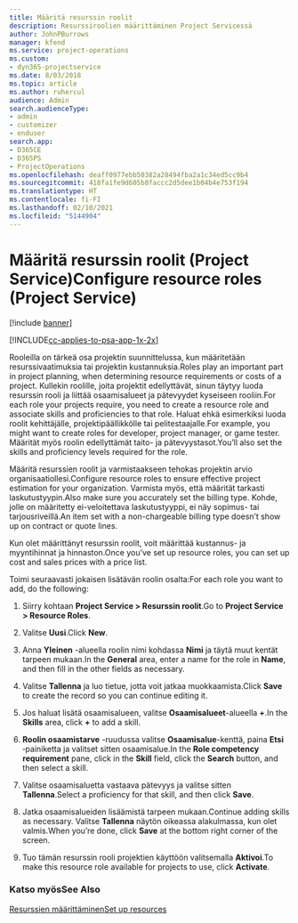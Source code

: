 ```yaml
---
title: Määritä resurssin roolit
description: Resurssiroolien määrittäminen Project Servicessä
author: JohnPBurrows
manager: kfend
ms.service: project-operations
ms.custom:
- dyn365-projectservice
ms.date: 8/03/2018
ms.topic: article
ms.author: ruhercul
audience: Admin
search.audienceType:
- admin
- customizer
- enduser
search.app:
- D365CE
- D365PS
- ProjectOperations
ms.openlocfilehash: deaff0977ebb50382a28494fba2a1c34ed5cc9b4
ms.sourcegitcommit: 418fa1fe9d605b8faccc2d5dee1b04b4e753f194
ms.translationtype: HT
ms.contentlocale: fi-FI
ms.lasthandoff: 02/10/2021
ms.locfileid: "5144904"
---
```

# <a name="configure-resource-roles-project-service"></a><span data-ttu-id="5f314-103">Määritä resurssin roolit (Project Service)</span><span class="sxs-lookup"><span data-stu-id="5f314-103">Configure resource roles (Project Service)</span></span>

[!include [banner](../includes/psa-now-project-operations.md)]

[!INCLUDE[cc-applies-to-psa-app-1x-2x](../includes/cc-applies-to-psa-app-1x-2x.md)]

<span data-ttu-id="5f314-104">Rooleilla on tärkeä osa projektin suunnittelussa, kun määritetään resurssivaatimuksia tai projektin kustannuksia.</span><span class="sxs-lookup"><span data-stu-id="5f314-104">Roles play an important part in project planning, when determining resource requirements or costs of a project.</span></span> <span data-ttu-id="5f314-105">Kullekin roolille, joita projektit edellyttävät, sinun täytyy luoda resurssin rooli ja liittää osaamisalueet ja pätevyydet kyseiseen rooliin.</span><span class="sxs-lookup"><span data-stu-id="5f314-105">For each role your projects require, you need to create a resource role and associate skills and proficiencies to that role.</span></span> <span data-ttu-id="5f314-106">Haluat ehkä esimerkiksi luoda roolit kehittäjälle, projektipäällikkölle tai pelitestaajalle.</span><span class="sxs-lookup"><span data-stu-id="5f314-106">For example, you might want to create roles for developer, project manager, or game tester.</span></span> <span data-ttu-id="5f314-107">Määrität myös roolin edellyttämät taito- ja pätevyystasot.</span><span class="sxs-lookup"><span data-stu-id="5f314-107">You’ll also set the skills and proficiency levels required for the role.</span></span>  
  
 <span data-ttu-id="5f314-108">Määritä resurssien roolit ja varmistaakseen tehokas projektin arvio organisaatiollesi.</span><span class="sxs-lookup"><span data-stu-id="5f314-108">Configure resource roles to ensure effective project estimation for your organization.</span></span>  <span data-ttu-id="5f314-109">Varmista myös, että määrität tarkasti laskutustyypin.</span><span class="sxs-lookup"><span data-stu-id="5f314-109">Also make sure you accurately set the billing type.</span></span> <span data-ttu-id="5f314-110">Kohde, jolle on määritetty ei-veloitettava laskutustyyppi, ei näy sopimus- tai tarjousriveillä.</span><span class="sxs-lookup"><span data-stu-id="5f314-110">An item set with a non-chargeable billing type doesn’t show up on contract or quote lines.</span></span>  
  
 <span data-ttu-id="5f314-111">Kun olet määrittänyt resurssin roolit, voit määrittää kustannus- ja myyntihinnat ja hinnaston.</span><span class="sxs-lookup"><span data-stu-id="5f314-111">Once you’ve set up resource roles, you can set up cost and sales prices with a price list.</span></span>  
  
 <span data-ttu-id="5f314-112">Toimi seuraavasti jokaisen lisätävän roolin osalta:</span><span class="sxs-lookup"><span data-stu-id="5f314-112">For each role you want to add, do the following:</span></span>  
  
1.  <span data-ttu-id="5f314-113">Siirry kohtaan **Project Service > Resurssin roolit**.</span><span class="sxs-lookup"><span data-stu-id="5f314-113">Go to **Project Service > Resource Roles**.</span></span>  
  
2.  <span data-ttu-id="5f314-114">Valitse **Uusi**.</span><span class="sxs-lookup"><span data-stu-id="5f314-114">Click **New**.</span></span>  
  
3.  <span data-ttu-id="5f314-115">Anna **Yleinen** -alueella roolin nimi kohdassa **Nimi** ja täytä muut kentät tarpeen mukaan.</span><span class="sxs-lookup"><span data-stu-id="5f314-115">In the **General** area, enter a name for the role in **Name**, and then fill in the other fields as necessary.</span></span>  
  
4.  <span data-ttu-id="5f314-116">Valitse **Tallenna** ja luo tietue, jotta voit jatkaa muokkaamista.</span><span class="sxs-lookup"><span data-stu-id="5f314-116">Click **Save** to create the record so you can continue editing it.</span></span>  
  
5.  <span data-ttu-id="5f314-117">Jos haluat lisätä osaamisalueen, valitse **Osaamisalueet**-alueella **+**.</span><span class="sxs-lookup"><span data-stu-id="5f314-117">In the **Skills** area, click **+** to add a skill.</span></span>  
  
6.  <span data-ttu-id="5f314-118">**Roolin osaamistarve** -ruudussa valitse **Osaamisalue**-kenttä, paina **Etsi** ‑painiketta ja valitset sitten osaamisalue.</span><span class="sxs-lookup"><span data-stu-id="5f314-118">In the **Role competency requirement** pane, click in the **Skill** field, click the **Search** button, and then select a skill.</span></span>  
  
7.  <span data-ttu-id="5f314-119">Valitse osaamisaluetta vastaava pätevyys ja valitse sitten **Tallenna**.</span><span class="sxs-lookup"><span data-stu-id="5f314-119">Select a proficiency for that skill, and then click **Save**.</span></span>  
  
8.  <span data-ttu-id="5f314-120">Jatka osaamisalueiden lisäämistä tarpeen mukaan.</span><span class="sxs-lookup"><span data-stu-id="5f314-120">Continue adding skills as necessary.</span></span> <span data-ttu-id="5f314-121">Valitse **Tallenna** näytön oikeassa alakulmassa, kun olet valmis.</span><span class="sxs-lookup"><span data-stu-id="5f314-121">When you’re done, click **Save** at the bottom right corner of the screen.</span></span>  
  
9. <span data-ttu-id="5f314-122">Tuo tämän resurssin rooli projektien käyttöön valitsemalla **Aktivoi**.</span><span class="sxs-lookup"><span data-stu-id="5f314-122">To make this resource role available for projects to use, click **Activate**.</span></span>  
  
### <a name="see-also"></a><span data-ttu-id="5f314-123">Katso myös</span><span class="sxs-lookup"><span data-stu-id="5f314-123">See Also</span></span>  
 [<span data-ttu-id="5f314-124">Resurssien määrittäminen</span><span class="sxs-lookup"><span data-stu-id="5f314-124">Set up resources</span></span>](../psa/set-up-resources.md)
